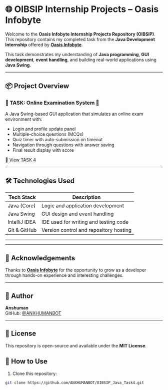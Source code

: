 # 🌐 OIBSIP Internship Projects – Oasis Infobyte

Welcome to the **Oasis Infobyte Internship Projects Repository (OIBSIP)**.  
This repository contains my completed task from the **Java Development Internship** offered by **[Oasis Infobyte](https://oasisinfobyte.com/)**.

This task demonstrates my understanding of **Java programming**, **GUI development**, **event handling**, and building real-world applications using **Java Swing**.

---

## 📦 Project Overview

### 🔹 TASK: Online Examination System 📝

A Java Swing-based GUI application that simulates an online exam environment with:
- Login and profile update panel
- Multiple-choice questions (MCQs)
- Quiz timer with auto-submission on timeout
- Navigation through questions with answer saving
- Final result display with score

🔗 [View TASK 4](./TASK4/OnlineExamSystem)

---

## 🛠️ Technologies Used

| Tech Stack       | Description                           |
|------------------|---------------------------------------|
| Java (Core)      | Logic and application development     |
| Java Swing       | GUI design and event handling         |
| IntelliJ IDEA    | IDE used for writing and testing code |
| Git & GitHub     | Version control and repository hosting|

---
---

## 🙌 Acknowledgements

Thanks to **[Oasis Infobyte](https://oasisinfobyte.com/)** for the opportunity to grow as a developer through hands-on experience and interesting challenges.

---

## 👤 Author

**Anshuman**  
GitHub: [@ANXHUMANBOT](https://github.com/ANXHUMANBOT)

---

## 📃 License

This repository is open-source and available under the **MIT License**.

## 🧭 How to Use

1. Clone this repository:
```bash
git clone https://github.com/ANXHUMANBOT/OIBSIP_Java_Task4.git
